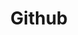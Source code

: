 ---
layout: redirect
title: Github
permalink: /github/
redirect_to: https://www.github.com/hackforla
---